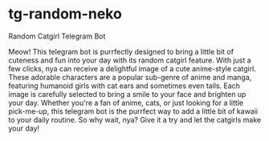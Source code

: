 # tg-random-neko

Random Catgirl Telegram Bot

Meow! This telegram bot is purrfectly designed to bring a little bit of cuteness and fun into your day with its random catgirl feature. With just a few clicks, nya can receive a delightful image of a cute anime-style catgirl. These adorable characters are a popular sub-genre of anime and manga, featuring humanoid girls with cat ears and sometimes even tails. Each image is carefully selected to bring a smile to your face and brighten up your day. Whether you're a fan of anime, cats, or just looking for a little pick-me-up, this telegram bot is the purrfect way to add a little bit of kawaii to your daily routine. So why wait, nya? Give it a try and let the catgirls make your day!
